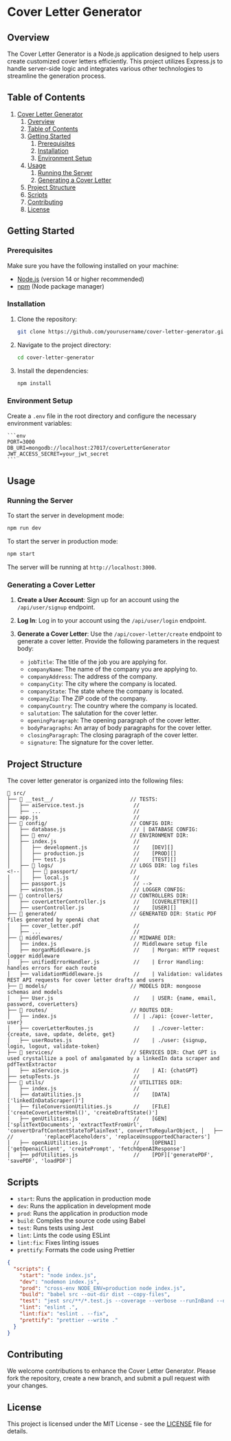 # Cover Letter Generator

## Overview

The Cover Letter Generator is a Node.js application designed to help users create customized cover letters efficiently. This project utilizes Express.js to handle server-side logic and integrates various other technologies to streamline the generation process.

## Table of Contents

1. [Cover Letter Generator](#cover-letter-generator)
   1. [Overview](#overview)
   2. [Table of Contents](#table-of-contents)
   3. [Getting Started](#getting-started)
      1. [Prerequisites](#prerequisites)
      2. [Installation](#installation)
      3. [Environment Setup](#environment-setup)
   4. [Usage](#usage)
      1. [Running the Server](#running-the-server)
      2. [Generating a Cover Letter](#generating-a-cover-letter)
   5. [Project Structure](#project-structure)
   6. [Scripts](#scripts)
   7. [Contributing](#contributing)
   8. [License](#license)

## Getting Started

### Prerequisites

Make sure you have the following installed on your machine:

- [Node.js](https://nodejs.org/) (version 14 or higher recommended)
- [npm](https://www.npmjs.com/) (Node package manager)

### Installation

1. Clone the repository:

   ```bash
   git clone https://github.com/yourusername/cover-letter-generator.git
   ```

2. Navigate to the project directory:

   ```bash
   cd cover-letter-generator
   ```

3. Install the dependencies:

   ```bash
   npm install
   ```

### Environment Setup

Create a `.env` file in the root directory and configure the necessary environment variables:

    ```env
    PORT=3000
    DB_URI=mongodb://localhost:27017/coverLetterGenerator
    JWT_ACCESS_SECRET=your_jwt_secret
    ```

## Usage

### Running the Server

To start the server in development mode:

```bash
npm run dev
```

To start the server in production mode:

```bash
npm start
```

The server will be running at `http://localhost:3000`.

### Generating a Cover Letter

1. **Create a User Account**: Sign up for an account using the `/api/user/signup` endpoint.

2. **Log In**: Log in to your account using the `/api/user/login` endpoint.

3. **Generate a Cover Letter**: Use the `/api/cover-letter/create` endpoint to generate a cover letter. Provide the following parameters in the request body:

   - `jobTitle`: The title of the job you are applying for.
   - `companyName`: The name of the company you are applying to.
   - `companyAddress`: The address of the company.
   - `companyCity`: The city where the company is located.
   - `companyState`: The state where the company is located.
   - `companyZip`: The ZIP code of the company.
   - `companyCountry`: The country where the company is located.
   - `salutation`: The salutation for the cover letter.
   - `openingParagraph`: The opening paragraph of the cover letter.
   - `bodyParagraphs`: An array of body paragraphs for the cover letter.
   - `closingParagraph`: The closing paragraph of the cover letter.
   - `signature`: The signature for the cover letter.

## Project Structure

The cover letter generator is organized into the following files:

```ascii
📁 src/
├── 📁 __test__/                         // TESTS:
│   ├── aiService.test.js                //
│   ├── ...                              //
├── app.js                               //
├── 📁 config/                           // CONFIG DIR:
│   ├── database.js                      // | DATABASE CONFIG:
│   ├── 📁 env/                          // ENVIRONMENT DIR:
│   ├── index.js                         //
│   │   ├── development.js               //    [DEV][]
│   │   ├── production.js                //    [PROD][]
│   │   ├── test.js                      //    [TEST][]
│   ├── 📁 logs/                         // LOGS DIR: log files
<!--│   ├── 📁 passport/                 //
│   │   ├── local.js                     //
│   ├── passport.js                      // -->
│   ├── winston.js                       // LOGGER CONFIG:
├── 📁 controllers/                      // CONTROLLERS DIR:
│   ├── coverLetterController.js         //    [COVERLETTER][]
│   ├── userController.js                //    [USER][]
├── 📁 generated/                        // GENERATED DIR: Static PDF files generated by openAi chat
│   ├── cover_letter.pdf                 //
│   ├── ...                              //
├── 📁 middlewares/                      // MIDWARE DIR:
│   ├── index.js                         // Middleware setup file
│   ├── morganMiddleware.js              //    | Morgan: HTTP request logger middleware
│   ├── unifiedErrorHandler.js           //    | Error Handling: handles errors for each route
│   ├── validationMiddleware.js          //    | Validation: validates REST API requests for cover letter drafts and users
├── 📁 models/                           // MODELS DIR: mongoose schemas and models
│   ├── User.js                          //    | USER: {name, email, password, coverLetters}
├── 📁 routes/                           // ROUTES DIR:
│   ├── index.js                         // | ./api: {cover-letter, user}
│   ├── coverLetterRoutes.js             //    | ./cover-letter: {create, save, update, delete, get}
│   ├── userRoutes.js                    //    | ./user: {signup, login, logout, validate-token}
├── 📁 services/                         // SERVICES DIR: Chat GPT is used crystallize a pool of amalgamated by a linkedIn data scraper and pdfTextExtractor
│   ├── aiService.js                     //    | AI: {chatGPT}
├── setupTests.js                        //
├── 📁 utils/                            // UTILITIES DIR:
│   ├── index.js                         //
│   ├── dataUtilities.js                 //    [DATA]['linkedInDataScraper()']
│   ├── fileConversionUtilities.js       //    [FILE]['createCoverLetterHtml()', 'createDraftState()']
│   ├── genUtilities.js                  //    [GEN]['splitTextDocuments', 'extractTextFromUrl', 'convertDraftContentStateToPlainText', convertToRegularObject, │   ├──                                  //          'replacePlaceholders', 'replaceUnsupportedCharacters']
│   ├── openAiUtilities.js               //    [OPENAI]['getOpenaiClient', 'createPrompt', 'fetchOpenAIResponse']
│   ├── pdfUtilities.js                  //    [PDF]['generatePDF', 'savePDF', 'loadPDF']
```

## Scripts

- `start`: Runs the application in production mode
- `dev`: Runs the application in development mode
- `prod`: Runs the application in production mode
- `build`: Compiles the source code using Babel
- `test`: Runs tests using Jest
- `lint`: Lints the code using ESLint
- `lint:fix`: Fixes linting issues
- `prettify`: Formats the code using Prettier

```json
{
  "scripts": {
    "start": "node index.js",
    "dev": "nodemon index.js",
    "prod": "cross-env NODE_ENV=production node index.js",
    "build": "babel src --out-dir dist --copy-files",
    "test": "jest src/**/*.test.js --coverage --verbose --runInBand --detectOpenHandles",
    "lint": "eslint .",
    "lint:fix": "eslint . --fix",
    "prettify": "prettier --write ."
  }
}
```

## Contributing

We welcome contributions to enhance the Cover Letter Generator. Please fork the repository, create a new branch, and submit a pull request with your changes.

## License

This project is licensed under the MIT License - see the [LICENSE](LICENSE) file for details.

